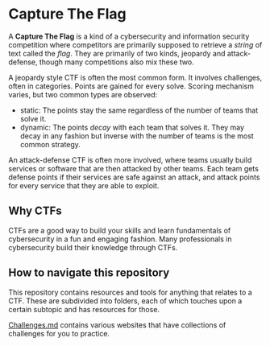 # Capture The Flag

A **Capture The Flag** is a kind of a cybersecurity and information security 
competition where competitors are primarily supposed to retrieve a *string* of 
text called the *flag*. They are primarily of two kinds, jeopardy and 
attack-defense, though many competitions also mix these two.

A jeopardy style CTF is often the most common form. It involves challenges, 
often in categories. Points are gained for every solve. Scoring mechanism 
varies, but two common types are observed:
- static: The points stay the same regardless of the number of teams that solve
  it.
- dynamic: The points *decay* with each team that solves it. They may decay in
  any fashion but inverse with the number of teams is the most common strategy.


An attack-defense CTF is often more involved, where teams usually build services
or software that are then attacked by other teams. Each team gets defense points
if their services are safe against an attack, and attack points for every 
service that they are able to exploit.

## Why CTFs

CTFs are a good way to build your skills and learn fundamentals of cybersecurity 
in a fun and engaging fashion. Many professionals in cybersecurity build their 
knowledge through CTFs.

## How to navigate this repository

This repository contains resources and tools for anything that relates to a CTF.
These are subdivided into folders, each of which touches upon a certain subtopic
and has resources for those.

[Challenges.md](./Challenges.md) contains various websites that have collections
of challenges for you to practice.
